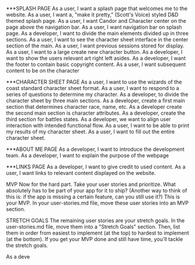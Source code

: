 ***SPLASH PAGE
As a user, I want a splash page that welcomes me to the website.
As a user, I want a, "make it pretty," (Scott's Voice) styled D&D themed splash page.
As a user, I want Candor and Character center on the page above the navigation bar.
As a user, I want navigation bar on splash page.
As a developer, I want to divide the main elements divided up in three sections.
As a user, I want to see the character sheet interface in the center section of the main.
As a user, I want previous sessions stored for display.
As a user, I want to a large create new character button.
As a developer, I want to show the users relevant art right left asides.
As a developer, I want the footer to contain basic copyright content. 
As a user, I want subsequent content to be on the character

***CHARACTER SHEET PAGE
As a user, I want to use the wizards of the coast standard character sheet format.
As a user, I want to respond to a series of questions to determine my character.
As a developer, to divide the character sheet by three main sections.
As a developer, create a first main section that determines character race, name, etc.
As a developer create the second main section is character attributes.
As a developer, create the third section for battles states.
As a developer, we want to align user interaction with intended functional flow.
As a user, I want to be able to print my results of my character sheet.
As a user, I want to fill out the entire character sheet.

***ABOUT ME PAGE
As a developer, I want to introduce the development team. 
As a developer, I want to explain the purpose of the webpage

***LINKS PAGE
As a developer, I want to give credit to used content.
As a user, I want links to relevant content displayed on the website.

MVP
Now for the hard part. Take your user stories and prioritize.
What absolutely has to be part of your app for it to ship? (Another way to think of this is: if the app is missing a certain feature, can you still use it?) This is your MVP. In your user-stories.md file, move these user stories into an MVP section.



STRETCH GOALS
The remaining user stories are your stretch goals. In the user-stories.md file, move them into a "Stretch Goals" section. Then, list them in order from easiest to implement (at the top) to hardest to implement (at the bottom). If you get your MVP done and still have time, you'll tackle the stretch goals.

As a deve



